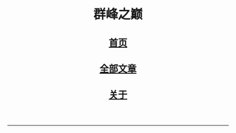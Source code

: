 <!-- header -->
  <header>
          <h1>群峰之巅</h1>
          <h2><a href="index.html" ../target="_self">首页</a></h2>
          <h2><a href="page.html" ../target="_self">全部文章</a></h2>
          <h2><a href="about.html" ../target="_self">关于</a></h2>
  </header>
   <hr>
<!-- /header -->